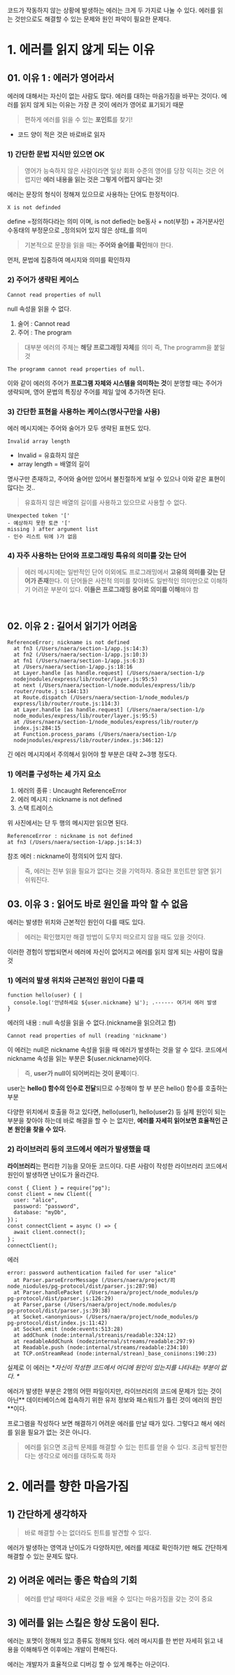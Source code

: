 <p>코드가 작동하지 않는 상황에 발생하는 에러는 크게 두 가지로 나눌 수 있다. 에러를 읽는 것만으로도 해결할 수 있는 문제와 원인 파악이 필요한 문제다.</p>
<h1 id="1-에러를-읽지-않게-되는-이유">1. 에러를 읽지 않게 되는 이유</h1>
<h2 id="01-이유-1--에러가-영어라서">01. 이유 1 : 에러가 영어라서</h2>
<p>에러에 대해서는 자신이 없는 사람도 많다. 에러를 대하는 마음가짐을 바꾸는 것이다. 에러를 읽지 않게 되는 이유는 가장 큰 것이 에러가 영어로 표기되기 때문</p>
<blockquote>
<p>편하게 에러를 읽을 수 있는 <strong>포인트</strong>를 찾기!</p>
</blockquote>
<ul>
<li>코드 양이 적은 것은 바로바로 읽자</li>
</ul>
<h3 id="1-간단한-문법-지식만-있으면-ok">1) 간단한 문법 지식만 있으면 OK</h3>
<blockquote>
<p>영어가 능숙하지 않은 사람이라면 일상 회화 수준의 영어를 당장 익히는 것은 어렵지만 <strong>에러 내용을 읽는 것은 그렇게 어렵지 않다는 것!</strong></p>
</blockquote>
<p>에러는 문장의 형식이 정해져 있으므로 사용하는 단어도 한정적이다.</p>
<pre><code>X is not definded</code></pre><p>define =정의하다라는 의미 이며, is not defied는 be동사 + not(부정) + 과거분사인 수동태의 부정문으로 _정의되어 있지 않은 상태_를 의미</p>
<blockquote>
<p>기본적으로 문장을 읽을 때는 <strong>주어와 술어를 확인</strong>해야 한다. </p>
</blockquote>
<p>먼저, 문법에 집중하여 메시지와 의미를 확인하쟈</p>
<h3 id="2-주어가-생략된-케이스">2) 주어가 생략된 케이스</h3>
<pre><code>Cannot read properties of null</code></pre><p>null 속성을 읽을 수 없다.</p>
<ol>
<li>술어 : Cannot read</li>
<li>주어 : The program</li>
</ol>
<blockquote>
<p>대부분 에러의 주체는 <strong>해당 프로그래밍 자체</strong>를 의미 즉, The programm을 붙일 것</p>
</blockquote>
<pre><code>The programm cannot read properties of null.</code></pre><p>이와 같이 에러의 주어가 <strong>프로그램 자체와 시스템을 의미하는 것</strong>이 분명할 때는 주어가 생략되며, 영어 문법의 특징상 주어를 제일 앞에 추가하면 된다.</p>
<h3 id="3-간단한-표현을-사용하는-케이스명사구만을-사용">3) 간단한 표현을 사용하는 케이스(명사구만을 사용)</h3>
<p>에러 메시지에는 주어와 술어가 모두 생략된 표현도 있다.</p>
<pre><code>Invalid array length</code></pre><ul>
<li>Invalid  = 유효하지 않은</li>
<li>array length = 배열의 길이</li>
</ul>
<p>명사구만 존재하고, 주어와 술어만 있어서 불친절하게 보일 수 있으나 이와 같은 표현이 많다는 것.. </p>
<blockquote>
<p>유효하지 않은 배열의 길이를 사용하고 있으므로 사용할 수 없다.</p>
</blockquote>
<pre><code>Unexpected token '['
- 예상하지 못한 토큰 '['
missing ) after argument list
- 인수 리스트 뒤에 )가 없음</code></pre><h3 id="4-자주-사용하는-단어와-프로그래밍-특유의-의미를-갖는-단어">4) 자주 사용하는 단어와 프로그래밍 특유의 의미를 갖는 단어</h3>
<blockquote>
<p>에러 메시지에는 일반적인 단어 이외에도 프로그래밍에서 <strong>고유의 의미를 갖는 단어가 존재</strong>한다. 이 단어들은 사전적 의미를 찾아봐도 일반적인 의미만으로 이해하기 어려운 부분이 있다. <strong>이들은 프로그래밍 용어로 의미를 이해</strong>해야 함</p>
</blockquote>
<p><img alt="" src="https://velog.velcdn.com/images/prettylee620/post/c6dcac91-7338-44a9-b885-aa6f5d1ca19b/image.png" /></p>
<p><img alt="" src="https://velog.velcdn.com/images/prettylee620/post/80dff166-436d-48b5-9ba7-64e9aa165903/image.png" /></p>
<h2 id="02-이유-2--길어서-읽기가-어려움">02. 이유 2 : 길어서 읽기가 어려움</h2>
<pre><code>ReferenceError; nickname is not defined
  at fn3 (/Users/naera/section-1/app.js:14:3)
  at fn2 (/Users/naera/section-1/app.js:10:3)
  at fn1 (/Users/naera/section-1/app.js:6:3)
  at /Users/naera/section-1/app.js:18:16
  at Layer.handle [as handle.request] (/Users/naera/section-1/p
  nodejnodules/express/lib/router/layer.js:95:5)
  at next (/Users/naera/section-l/node.modules/express/lib/p
  router/route.j s:144:13)
  at Route.dispatch (/Users/naera/section-1/node_modules/p
  express/lib/router/route.js:114:3)
  at Layer.handle [as handle.request] (/Users/naera/section-1/p
  node_modules/express/lib/router/layer.js:95:5)
  at /Users/naera/section-1/node_modules/express/lib/router/p
  index.js:284:15
  at Function.process_params (/Users/naera/section-1/p
  nodejnodules/express/lib/router/index.js:346:12)</code></pre><p>긴 에러 메시지에서 주의해서 읽어야 할 부분은 대략 2~3행 정도다.</p>
<h3 id="1-에러를-구성하는-세-가지-요소">1) 에러를 구성하는 세 가지 요소</h3>
<ol>
<li>에러의 종류 : Uncaught ReferenceError</li>
<li>에러 메시지 : nickname is not defined</li>
<li>스택 트레이스</li>
</ol>
<p>위 사진에서는 단 두 행의 메시지만 읽으면 된다.</p>
<pre><code>ReferenceError : nickname is not defined
at fn3 (/Users/naera/section-1/app.js:14:3)</code></pre><p>참조 에러 : nickname이 정의되어 있지 않다.</p>
<blockquote>
<p>즉, 에러는 전부 읽을 필요가 없다는 것을 기억하자. 중요한 포인트만 알면 읽기 쉬워진다.</p>
</blockquote>
<h2 id="03-이유-3--읽어도-바로-원인을-파악-할-수-없음">03. 이유 3 : 읽어도 바로 원인을 파악 할 수 없음</h2>
<p>에러는 발생한 위치와 근본적인 원인이 다를 때도 있다. </p>
<blockquote>
<p>에러는 확인했지만 해결 방법이 도무지 떠오르지 않을 때도 있을 것이다.</p>
</blockquote>
<p>이러한 경험이 방법되면서 에러에 자신이 없어지고 에러를 읽지 않게 되는 사람이 많을 것</p>
<h3 id="1-에러의-발생-위치와-근본적인-원인이-다를-때">1) 에러의 발생 위치와 근본적인 원인이 다를 때</h3>
<pre><code>function hello(user) { | 
  console.log('안녕하세요 ${user.nickname} 님'); .------ 여기서 에러 발생
}
</code></pre><p>에러의 내용 : null 속성을 읽을 수 없다.(nickname을 읽으려고 함)</p>
<pre><code>Cannot read properties of null (reading 'nickname')
</code></pre><p>이 에러는 null은 nickname 속성을 읽을 때 에러가 발생하는 것을 알 수 있다. 코드에서 nickname 속성을 읽는 부분은 ${user.nickname}이다. </p>
<blockquote>
<p>즉, <strong>user가 null이 되어버리는 것이 문제</strong>이다.</p>
</blockquote>
<p>user는 <strong>hello() 함수의 인수로 전달</strong>되므로 수정해야 할 부 분은 hello() 함수를 호출하는 부분</p>
<p>다양한 위치에서 호출을 하고 있다면, hello(user1), hello(user2) 등 실제 원인이 되는 부분을 찾아야 하는데 바로 해결을 할 수 는 없지만, <strong>에러를 자세히 읽어보면 효율적인 근본 원인을 찾을 수 있다.</strong></p>
<h3 id="2-라이브러리-등의-코드에서-에러가-발생했을-때">2) 라이브러리 등의 코드에서 에러가 발생했을 때</h3>
<p><strong>라이브러리</strong>는 편리한 기능을 모아둔 코드이다. 다른 사람이 작성한 라이브러리 코드에서 원인이 발생하면 난이도가 올라간다.</p>
<pre><code>const { Client } = require(&quot;pg&quot;);
const client = new Client({
  user: &quot;alice&quot;,
  password: &quot;password&quot;,
  database: &quot;myDb&quot;,
})；
const connectClient = async () =&gt; {
  await client.connect();
}；
connectClient();</code></pre><p>에러 </p>
<pre><code>error: password authentication failed for user &quot;alice&quot;
  at Parser.parseErrorMessage (/Users/naera/project/司
node_niodules/pg-protocol/dist/parser.js:287:98)
  at Parser.handlePacket (/Users/naera/project/node_modules/p
pg-protocol/dist/parser.js:126:29)
  at Parser,parse (/Users/naera/project/node.modules/p
pg-protocol/dist/parser.js:39:38)
  at Socket.&lt;anonynious&gt; (/Users/naera/project/node_modules/p
pg-protocol/dist/index.js:11:42)
  at Socket.emit (node:events:513:28)
  at addChunk (node:internal/streanis/readable:324:12)
  at readableAddChunk (nodezinternal/streams/readable:297:9)
  at Readable.push (node:internal/streams/readable:234:10)
  at TCP.onStreamRead (node:internal/strean)_base_coniinons:190:23)</code></pre><p>실제로 이 에러는 *<em>자신이 작성한 코드에서 어디에 원인이 있는지를 나타내는 부분이 없다. *</em></p>
<p>에러가 발생한 부분은 2행의 어떤 파일이지만,  라이브러리의 코드에 문제가 있는 것이 아닌** 데이터베이스에 접속하기 위한 유저 정보와 패스워드가 틀린 것이 에러의 원인**이다.</p>
<p>프로그램을 작성하다 보면 해결하기 어려운 에러를 만날 때가 있다. 그렇다고 해서 에러를 읽을 필요가 없는 것은 아니다. </p>
<blockquote>
<p>에러를 읽으면 조금씩 문제를 해결할 수 있는 힌트를 얻을 수 있다. 조금씩 발전한다는 생각으로 에러를 대하도록 하자</p>
</blockquote>
<h1 id="2-에러를-향한-마음가짐">2. 에러를 향한 마음가짐</h1>
<h2 id="1-간단하게-생각하자">1) 간단하게 생각하자</h2>
<blockquote>
<p>바로 해결할 수는 없더라도 힌트를 발견할 수 있다.</p>
</blockquote>
<p>에러가 발생하는 영역과 난이도가 다양하지만, 에러를 제대로 확인하기만 해도 간단하게 해결할 수 있는 문제도 많다.</p>
<h2 id="2-어려운-에러는-좋은-학습의-기회">2) 어려운 에러는 좋은 학습의 기회</h2>
<blockquote>
<p>에러를 만날 때마다 새로운 것을 배울 수 있다는 마음가짐을 갖는 것이 중요</p>
</blockquote>
<h2 id="3-에러를-읽는-스킬은-항상-도움이-된다">3) 에러를 읽는 스킬은 항상 도움이 된다.</h2>
<p>에러는 포맷이 정해져 있고 종류도 정해져 있다. 에러 메시지를 한 번만 자세히 읽고 내용을 이해해두면 이후에는 개발이 편해진다.</p>
<p>에러는 개발자가 효율적으로 디버깅 할  수 있게 해주는 아군이다.</p>